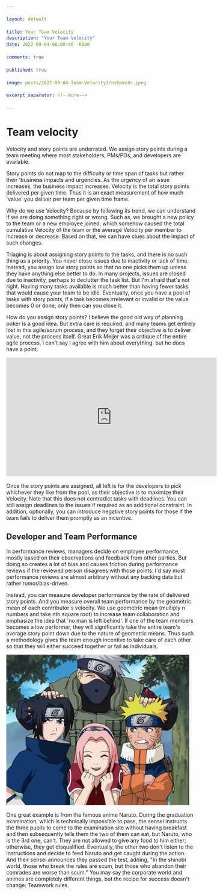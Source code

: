 ```yaml
---

layout: default

title: Your Team Velocity
description: "Your Team Velocity"
date: 2022-09-04-00:00:00 -0000

comments: true

published: true

image: posts/2022-09-04-Team-Velocity2/nz6pmc4r.jpeg

excerpt_separator: <!--more-->

---
```


#  Team velocity
Velocity and story points are underrated. We assign story points during a team meeting where most stakeholders, PMs/POs, and developers are available.

Story points do not map to the difficulty or time span of tasks but rather their 'business impacts and urgencies. As the urgency of an issue increases,
the business impact increases.
Velocity is the total story points delivered per given time. Thus it is an exact measurement of how much 'value' you deliver per team per given time 
frame. 

Why do we use Velocity? Because by following its trend, we can understand if we are doing something right or wrong. Such as, we brought a new
policy to the team or a new employee joined, which somehow caused the total cumulative Velocity of the team or the average Velocity per member to 
increase or decrease. Based on that, we can have clues about the impact of such changes.

Triaging is about assigning story points to the tasks, and there is no such thing as a priority. You never close issues due to inactivity or lack of time. 
Instead, you assign low story points so that no one picks them up unless they have anything else better to do. In many projects, issues are closed 
due to inactivity, perhaps to declutter the task list. But I'm afraid that's not right. Having many tasks available is much better 
than having fewer tasks that would cause your team to be idle. Eventually, once you have a pool of tasks with story points, if a task becomes irrelevant or invalid or the value becomes 0 or done, only then can you close it.

How do you assign story points? I believe the good old way of planning poker is a good idea. But extra care is required, and many teams get entirely 
lost in this agile/scrum process, and they forget their objective is to deliver value, not the process itself.
Great Erik Meijer was a critique of the entire agile process, I can't say I agree with him about everything, but he does have a point.

<iframe width="560" height="315" src="https://www.youtube.com/watch?v=2u0sNRO-QKQ" frameborder="0" allow="accelerometer; autoplay; clipboard-write; encrypted-media; gyroscope; picture-in-picture" allowfullscreen></iframe>


Once the story points are assigned, all left is for the developers to pick whichever they like from the pool, as their objective is to maximize 
their Velocity. Note that this does not contradict tasks with deadlines. You can still assign deadlines to the issues if required as an additional 
constraint. In addition, optionally, you can introduce negative story points for those if the team fails to deliver them promptly as an incentive.



## Developer and Team Performance

In performance reviews, managers decide on employee performance, mostly based on their observations and feedback from other parties.
But doing so creates a lot of bias and causes friction during performance reviews if the reviewed person disagrees with those points. 
I'd say most performance reviews are almost arbitrary
without any backing data but rather rumor/bias-driven.

Instead, you can measure developer performance by the rate of delivered story points. And you measure overall team performance by the 
geometric mean of each contributor's velocity. We use geometric mean (multiply n numbers and take nth square root) to increase team collaboration and emphasize the idea
that 'no man is left behind'. If one of the team members becomes a low performer, they will significantly take the entire team's average story 
point down due to the nature of geometric means. Thus
such a methodology gives the team enough incentive to take care of each other so that they will either succeed together or fail as individuals.


![naruto](/assets/posts/2022-09-04-Team-Velocity2/nz6pmc4r.jpeg)

One great example is from the famous anime Naruto. <spoilers ahead> During the graduation examination, which is technically impossible
to pass, the sensei instructs the three pupils to come to the examination site without having breakfast and then subsequently tells them the two of them can eat, but Naruto, who is the 3rd one, can't. They are not allowed to give any food to him either; otherwise, they get disqualified. Eventually, the other two don't listen to the instructions and decide to feed Naruto and get caught during the action. And their sensei announces they passed the test, adding, "In the shinobi world, those who break the rules are scum, but those who abandon their comrades are worse than scum."
You may say the corporate world and animes are completely different things, but the recipe for success doesn't change: Teamwork rules.


